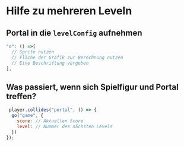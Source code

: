 # Hilfe zu mehreren Leveln

## Portal in die `levelConfig` aufnehmen

```javascript
"o": () =>[
  // Sprite nutzen
  // Fläche der Grafik zur Berechnung nutzen
  // Eine Beschriftung vergeben
],
```

## Was passiert, wenn sich Spielfigur und Portal treffen?


```javascript
 player.collides("portal", () => {
  go("game", {
    score: // Aktuellen Score
    level: // Nummer des nächsten Levels
  })
});
```